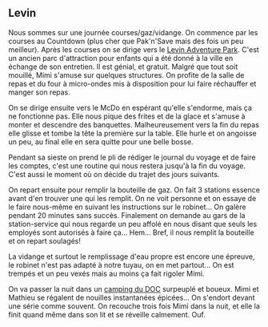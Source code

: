## Levin

Nous sommes sur une journée courses/gaz/vidange. On commence par les courses au Countdown (plus cher que Pak'n'Save mais des fois un peu meilleur). Après les courses on se dirige vers le [Levin Adventure Park](https://www.tripadvisor.fr/Attraction_Review-g1076293-d2694380-Reviews-Levin_Adventure_Park-Levin_Manawatu_Wanganui_Region_North_Island.html). C'est un ancien parc d'attraction pour enfants qui a été donné à la ville en échange de son entretien. Il est génial, et gratuit. Malgré que tout soit mouillé, Mimi s'amuse sur quelques structures. On profite de la salle de repas et du four à micro-ondes mis à disposition pour lui faire réchauffer et manger son repas.

On se dirige ensuite vers le McDo en espérant qu'elle s'endorme, mais ça ne fonctionne pas. Elle nous pique des frites et de la glace et s'amuse à monter et descendre des banquettes. Malheureusement vers la fin du repas elle glisse et tombe la tête la première sur la table. Elle hurle et on angoisse un peu, au final elle en sera quitte pour une belle bosse.

Pendant sa sieste on prend le pli de rédiger le journal du voyage et de faire les comptes, c'est une routine qui nous restera jusqu'à la fin du voyage. C'est aussi le moment où on décide du trajet des jours suivants.

On repart ensuite pour remplir la bouteille de gaz. On fait 3 stations essence avant d'en trouver une qui les remplit. On ne voit personne et on essaye de le faire nous-même en suivant les instructions sur le robinet... On galère pendant 20 minutes sans succès. Finalement on demande au gars de la station-service qui nous regarde un peu affolé en nous disant que seuls les employés sont autorisés à faire ça... Hem... Bref, il nous remplit la bouteille et on repart soulagés!

La vidange et surtout le remplissage d'eau propre est encore une épreuve, le robinet n'est pas adapté à notre tuyau, on en met partout... On est trempés et un peu vexés mais au moins ça fait rigoler Mimi.

On va passer la nuit dans un [camping du DOC](http://www.doc.govt.nz/parks-and-recreation/things-to-do/camping/) surpeuplé et boueux. Mimi et Mathieu se régalent de nouilles instantanées épicées... On s'endort devant une série comme souvent. On recouche trois fois Mimi dans la nuit, et elle la finit quand même dans son lit et se réveille calmement. Ouf.

